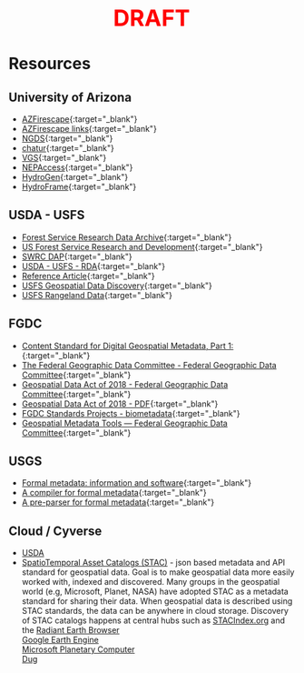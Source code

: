 <div style='text-align: center; color: #ff0000; font-size: 2.5rem; font-weight: bold;'>DRAFT</div>

Resources  
=========  

University of Arizona
-----------------------  
* [AZFirescape](https://azfirescape.org){:target="_blank"}  
* [AZFirescape links](https://www.azfirescape.org/home/links.html){:target="_blank"}  
* [NGDS](https://data.geothermaldata.org/){:target="_blank"}  
* [chatur](https://chatur.mysticlabs.ai/){:target="_blank"}  
* [VGS](https://vgs.arizona.edu/){:target="_blank"}  
* [NEPAccess](https://www.nepaccess.org/){:target="_blank"}  
* [HydroGen](https://hydro-generation.org/){:target="_blank"}  
* [HydroFrame](https://hydroframe.org/){:target="_blank"}  

USDA - USFS
-----------
* [Forest Service Research Data Archive](https://www.fs.usda.gov/rds/archive/metadata/standards){:target="_blank"}  
* [US Forest Service Research and Development](https://www.fs.usda.gov/research/){:target="_blank"}  
* [SWRC DAP](https://www.tucson.ars.ag.gov/dap/){:target="_blank"}  
* [USDA - USFS - RDA](https://www.fs.usda.gov/rds/archive/metadata){:target="_blank"}  
* [Reference Article](https://wildlife.onlinelibrary.wiley.com/doi/10.1002/wsb.548){:target="_blank"}  
* [USFS Geospatial Data Discovery](https://data-usfs.hub.arcgis.com/){:target="_blank"}  
* [USFS Rangeland Data](https://data.fs.usda.gov/geodata/rastergateway/rangelands/index.php){:target="_blank"}  

FGDC
----
* [Content Standard for Digital Geospatial Metadata, Part 1:](https://www.fgdc.gov/standards/projects/metadata/biometadata){:target="_blank"}  
* [The Federal Geographic Data Committee - Federal Geographic Data Committee](https://www.fgdc.gov/){:target="_blank"}  
* [Geospatial Data Act of 2018 - Federal Geographic Data Committee](https://www.fgdc.gov/gda){:target="_blank"}  
* [Geospatial Data Act of 2018 - PDF](https://www.fgdc.gov/gda/43-usc-ch-46-geospatial-data-geospatial-data-act.pdf){:target="_blank"}  
* [FGDC Standards Projects - biometadata](https://www.fgdc.gov/standards/projects/FGDC-standards-projects/metadata/biometadata/biodatap.pdf){:target="_blank"}  
* [Geospatial Metadata Tools — Federal Geographic Data Committee](https://www.fgdc.gov/metadata/geospatial-metadata-tools){:target="_blank"}  

USGS
----
* [Formal metadata: information and software](https://geology.usgs.gov/tools/metadata/){:target="_blank"}  
* [A compiler for formal metadata](https://geology.usgs.gov/tools/metadata/tools/doc/mp.html){:target="_blank"}  
* [A pre-parser for formal metadata](https://geology.usgs.gov/tools/metadata/tools/doc/cns.html){:target="_blank"}  

Cloud / Cyverse
---------------
* [USDA](https://datacommons.cyverse.org/browse/iplant/home/shared/usda)  
* [SpatioTemporal Asset Catalogs (STAC)](https://github.com/ua-datalab/Geospatial_Workshops/wiki/SpatioTemporal-Asset-Catalogs-(STAC)) - json based metadata and API standard for geospatial data.  Goal is to make geospatial data more easily worked with, indexed and discovered.  Many groups in the geospatial world (e.g, Microsoft, Planet, NASA) have adopted STAC as a metadata standard for sharing their data. When geospatial data is described using STAC standards, the data can be anywhere in cloud storage. Discovery of STAC catalogs happens at central hubs such as [STACIndex.org](https://stacindex.org) and the [Radiant Earth Browser](https://radiantearth.github.io/stac-browser)  
[Google Earth Engine](https://earthengine.google.com/)  
[Microsoft Planetary Computer](https://planetarycomputer.microsoft.com/)  
[Dug](https://github.com/helxplatform/dug)  
